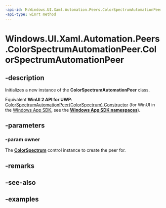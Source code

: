 ```yaml
---
-api-id: M:Windows.UI.Xaml.Automation.Peers.ColorSpectrumAutomationPeer.#ctor(Windows.UI.Xaml.Controls.Primitives.ColorSpectrum)
-api-type: winrt method
---
```


<!-- Method syntax.
public ColorSpectrumAutomationPeer.ColorSpectrumAutomationPeer(ColorSpectrum owner)
-->

# Windows.UI.Xaml.Automation.Peers.ColorSpectrumAutomationPeer.ColorSpectrumAutomationPeer

## -description
Initializes a new instance of the **ColorSpectrumAutomationPeer** class.

Equivalent **WinUI 2 API for UWP**: [ColorSpectrumAutomationPeer(ColorSpectrum) Constructor](/windows/winui/api/microsoft.ui.xaml.automation.peers.colorspectrumautomationpeer.-ctor) (for WinUI in the [Windows App SDK](/windows/apps/windows-app-sdk/), see the **[Windows App SDK namespaces](/windows/windows-app-sdk/api/winrt/)**).

## -parameters
### -param owner
The **[ColorSpectrum](../windows.ui.xaml.controls.primitives/colorspectrum.md)** control instance to create the peer for.  

## -remarks

## -see-also

## -examples

